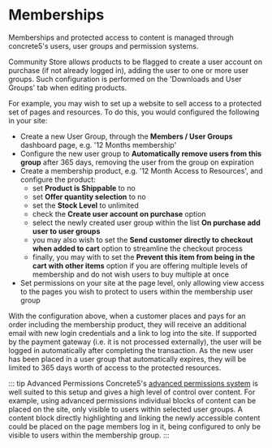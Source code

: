 # Memberships

Memberships and protected access to content is managed through concrete5's users, user groups and permission systems.

Community Store allows products to be flagged to create a user account on purchase (if not already logged in), adding the user to one or more user groups.
Such configuration is performed on the 'Downloads and User Groups' tab when editing products.

For example, you may wish to set up a website to sell access to a protected set of pages and resources. To do this, you would configured the following in your site:

- Create a new User Group, through the **Members / User Groups** dashboard page, e.g. '12 Months membership'
- Configure the new user group to **Automatically remove users from this group** after 365 days, removing the user from the group on expiration
- Create a membership product, e.g. '12 Month Access to Resources', and configure the product: 
    - set **Product is Shippable** to no
    - set **Offer quantity selection** to no
    - set the **Stock Level** to unlimited
    - check the **Create user account on purchase** option
    - select the newly created user group within the list **On purchase add user to user groups**
    - you may also wish to set the **Send customer directly to checkout when added to cart** option to streamline the checkout process
    - finally, you may with to set the **Prevent this item from being in the cart with other items** option if you are offering multiple levels of membership and do not wish users to buy multiple at once
- Set permissions on your site at the page level, only allowing view access to the pages you wish to protect to users within the membership user group

With the configuration above, when a customer places and pays for an order including the membership product, they will receive an additional email with new login credentials and a link to log into the site.
If supported by the payment gateway (i.e. it is not processed externally), the user will be logged in automatically after completing the transaction.
As the new user has been placed in a user group that automatically expires, they will be limited to 365 days worth of access to the protected resources.

::: tip Advanced Permissions
Concrete5's [advanced permissions system](https://documentation.concrete5.org/user-guide/editors-reference/dashboard/system-and-maintenance/permissions-and-access/advanced-permissions) is well suited to this setup and gives a high level of control over content.
For example, using advanced permissions individual blocks of content can be placed on the site, only visible to users within selected user groups.
A content block directly highlighting and linking the newly accessible content could be placed on the page members log in it, being configured to only be visible to users within the membership group.
:::


       
    
